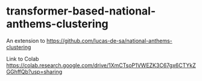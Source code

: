 # transformer-based-national-anthems-clustering
An extension to https://github.com/lucas-de-sa/national-anthems-clustering

Link to Colab https://colab.research.google.com/drive/1XmCTsoP1VWEZK3C67gx6CTYkZGGhffQb?usp=sharing 
